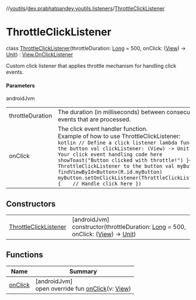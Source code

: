 //[youtils](../../../index.md)/[dev.prabhatpandey.youtils.listeners](../index.md)/[ThrottleClickListener](index.md)

# ThrottleClickListener

class [ThrottleClickListener](index.md)(throttleDuration: [Long](https://kotlinlang.org/api/latest/jvm/stdlib/kotlin/-long/index.html) = 500, onClick: ([View](https://developer.android.com/reference/kotlin/android/view/View.html)) -&gt; [Unit](https://kotlinlang.org/api/latest/jvm/stdlib/kotlin/-unit/index.html)) : [View.OnClickListener](https://developer.android.com/reference/kotlin/android/view/View.OnClickListener.html)

Custom click listener that applies throttle mechanism for handling click events.

#### Parameters

androidJvm

| | |
|---|---|
| throttleDuration | The duration (in milliseconds) between consecutive click events that are processed. |
| onClick | The click event handler function.<br>Example of how to use ThrottleClickListener:<br>```kotlin // Define a click listener lambda function for the button val clickListener: (View) -> Unit = {     // Your click event handling code here     showToast("Button clicked with throttle!") }<br>// Apply ThrottleClickListener to the button val myButton = findViewById<Button>(R.id.myButton) myButton.setOnClickListener(ThrottleClickListener(1000L) {    // Handle click here }) ``` |

## Constructors

| | |
|---|---|
| [ThrottleClickListener](-throttle-click-listener.md) | [androidJvm]<br>constructor(throttleDuration: [Long](https://kotlinlang.org/api/latest/jvm/stdlib/kotlin/-long/index.html) = 500, onClick: ([View](https://developer.android.com/reference/kotlin/android/view/View.html)) -&gt; [Unit](https://kotlinlang.org/api/latest/jvm/stdlib/kotlin/-unit/index.html)) |

## Functions

| Name | Summary |
|---|---|
| [onClick](on-click.md) | [androidJvm]<br>open override fun [onClick](on-click.md)(v: [View](https://developer.android.com/reference/kotlin/android/view/View.html)) |
